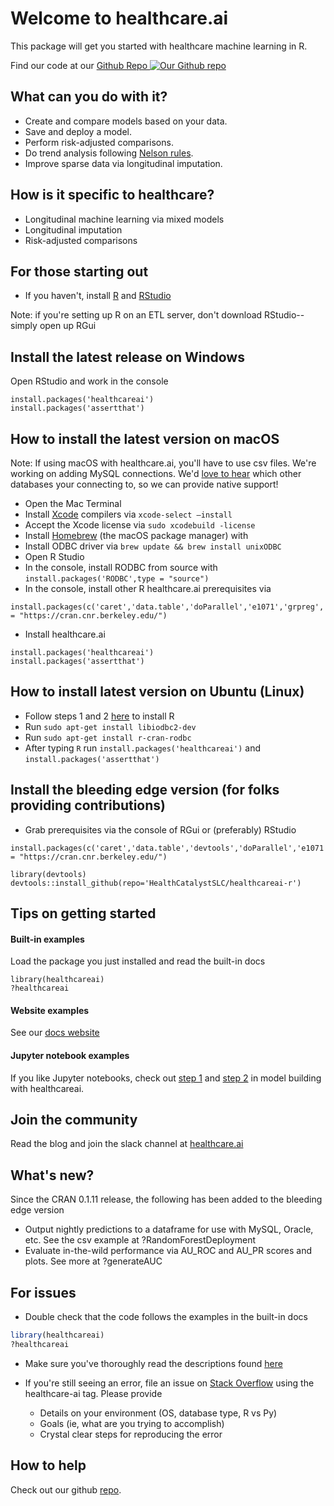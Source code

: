 # Welcome to healthcare.ai

This package will get you started with healthcare machine learning in R.

Find our code at our [Github Repo ![Our Github repo](img/GitHub-Mark-120px-plus.png)](https://github.com/HealthCatalystSLC/healthcareai-r)

## What can you do with it?

* Create and compare models based on your data.
* Save and deploy a model.
* Perform risk-adjusted comparisons.
* Do trend analysis following [Nelson rules](https://en.wikipedia.org/wiki/Nelson_rules).
* Improve sparse data via longitudinal imputation.

## How is it specific to healthcare?

* Longitudinal machine learning via mixed models
* Longitudinal imputation
* Risk-adjusted comparisons

## For those starting out

- If you haven't, install [R](https://cran.cnr.berkeley.edu) and [RStudio](https://www.rstudio.com/products/rstudio/download)

Note: if you're setting up R on an ETL server, don't download RStudio--simply open up RGui

## Install the latest release on Windows

Open RStudio and work in the console

```
install.packages('healthcareai')
install.packages('assertthat')
```

## How to install the latest version on macOS

Note: If using macOS with healthcare.ai, you'll have to use csv files. We're working on adding MySQL connections. We'd [love to hear](http://healthcare.ai/contact) which other databases your connecting to, so we can provide native support!

* Open the Mac Terminal
* Install [Xcode](https://en.wikipedia.org/wiki/Xcode) compilers via `xcode-select –install`
* Accept the Xcode license via `sudo xcodebuild -license`
* Install [Homebrew](https://brew.sh/) (the macOS package manager) with
* Install ODBC driver via `brew update && brew install unixODBC`
* Open R Studio
* In the console, install RODBC from source with `install.packages('RODBC',type = "source")`
* In the console, install other R healthcare.ai prerequisites via
```
install.packages(c('caret','data.table','doParallel','e1071','grpreg','lme4','lubridate','pROC','R6','ranger','ROCR'),repos = "https://cran.cnr.berkeley.edu/")
```
* Install healthcare.ai
```
install.packages('healthcareai')
install.packages('assertthat')
```

## How to install latest version on Ubuntu (Linux)

* Follow steps 1 and 2 [here](https://www.digitalocean.com/community/tutorials/how-to-set-up-r-on-ubuntu-14-04) to install R
* Run `sudo apt-get install libiodbc2-dev`
* Run `sudo apt-get install r-cran-rodbc`
* After typing `R` run `install.packages('healthcareai')` and `install.packages('assertthat')`

## Install the bleeding edge version (for folks providing contributions)

* Grab prerequisites via the console of RGui or (preferably) RStudio  
```
install.packages(c('caret','data.table','devtools','doParallel','e1071','grpreg','lme4','lubridate','pROC','R6','ranger','ROCR','RODBC'),repos = "https://cran.cnr.berkeley.edu/")

library(devtools)
devtools::install_github(repo='HealthCatalystSLC/healthcareai-r')
```
## Tips on getting started

#### Built-in examples
Load the package you just installed and read the built-in docs
```
library(healthcareai)
?healthcareai
```

#### Website examples
See our [docs website](http://healthcareai-r.readthedocs.io)

#### Jupyter notebook examples
If you like Jupyter notebooks, check out [step 1](https://github.com/HealthCatalystSLC/documentation/blob/master/notebooks/Example1.ipynb) and [step 2](https://github.com/HealthCatalystSLC/documentation/blob/master/notebooks/Example2.ipynb) in model building with healthcareai.

## Join the community
Read the blog and join the slack channel at [healthcare.ai](https://healthcare.ai)

## What's new?

Since the CRAN 0.1.11 release, the following has been added to the bleeding edge version

- Output nightly predictions to a dataframe for use with MySQL, Oracle, etc. See the csv example at ?RandomForestDeployment
- Evaluate in-the-wild performance via AU_ROC and AU_PR scores and plots. See more at ?generateAUC

## For issues

- Double check that the code follows the examples in the built-in docs
```R
library(healthcareai)
?healthcareai
```
  
- Make sure you've thoroughly read the descriptions found [here](http://healthcareai-r.readthedocs.io)

- If you're still seeing an error, file an issue on [Stack Overflow](http://stackoverflow.com/) using the healthcare-ai tag. Please provide
  - Details on your environment (OS, database type, R vs Py)
  - Goals (ie, what are you trying to accomplish)
  - Crystal clear steps for reproducing the error

## How to help

Check out our github [repo](https://github.com/HealthCatalystSLC/healthcareai-r/blob/master/README.md#contributing).
